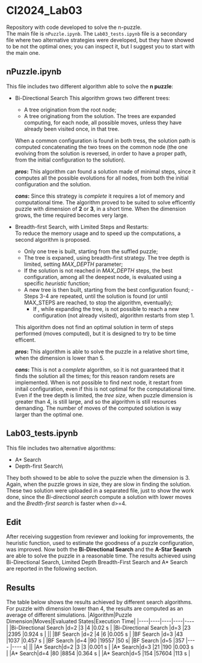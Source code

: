 # CI2024_Lab03
Repository with code developed to solve the n-puzzle.\
The main file is `nPuzzle.ipynb`. The `Lab03_tests.ipynb` file is a secondary file where two alternative strategies were developed, but they have showed to be not the optimal ones; you can inspect it, but I suggest you to start with the main one.

## nPuzzle.ipynb
This file includes two different algorithm able to solve the **n puzzle**:
- Bi-Directional Search
  This algorithm grows two different trees:
  - A tree origination from the root node;
  - A tree originationg from the solution.
  The trees are expanded computing, for each node, all possible moves,
  unless they have already been visited once, in that tree.

  When a common configuration is found in both tress, the solution path is computed 
  concatenating the two trees on the common node (the one evolving from the solution is reversed,    in order to have a proper path, from the initial configuration to the solution).

  **_pros_:** This algorithm can found a solution made of minimal steps, since it computes all the  possible evolutions for all nodes, from both the initial configuration and the solution.

   **_cons_:** Since this strategy is *complete* it requires a lot of memory and computational time. The algorithm proved to be suited to solve efficently puzzle with dimension of **2** or **3**, in a short time. When the dimension grows, the time required becomes very large.
  
- Breadth-first Search, with Limited Steps and Restarts:\
  To reduce the memory usage and to speed up the computations, a second algorithm is proposed.
  - Only one tree is built, starting from the suffled puzzle;
  - The tree is expaned, using breadth-first strategy. The tree depth is limited, setting *MAX_DEPTH* parameter;
  - If the solution is not reached in *MAX_DEPTH* steps, the best configuration, among all the deepest node, is evaluated using a specific *heuristic* function;
  - A new tree is then built, starting from the best configuration found;
  -Steps 3-4 are repeated, until the solution is found (or until MAX_STEPS are reached, to stop the algorithm, eventually);
    - If , while expanding the tree, is not possible to reach a new configuration (not already visited), algorithm restarts from step 1.
    
  This algorithm does not find an optimal solution in term of steps performed (moves computed), but it is designed to try to be time efficent.

  **_pros_:** This algorithm is able to solve the puzzle in a relative short time, when the dimension is lower than 5.

  **_cons_:** This is not a *complete* algorithm, so it is not guaranteed that it finds the solution all the times; for this reason random resets are implemented. When is not possible to find next node, it restart from initail configuration, even if this is not optimal for the computational time.
  Even if the tree depth is limited, the *tree size*, when puzzle dimension is greater than 4,
  is still large, and so the algorithm is still resources demanding.
  The number of moves of the computed solution is way larger than the optimal one.

## Lab03_tests.ipynb
This file includes two alternative algorithms:
- A* Search
- Depth-first Search\

They both showed to be able to solve the puzzle when the dimension is 3. Again, when the puzzle grows in size, they are slow in finding the solution.
These two solution were uploaded in a separated file, just to show the work done, since the *Bi-directional search* compute a solution with lower moves and the *Bredth-first search* is faster when d>=4.
## Edit
After receiving suggestion from reviewer and looking for improvements, the heuristic function, used to estimate the goodness of a puzzle configuration, was improved. Now both the **Bi-Directional Search** and the **A-Star Search** are able to solve the puzzle in a reasonable time. The results achieved using Bi-Directional Search, Limited Depth Breadth-First Search and A* Search are reported in the following section. 

## Results
The table below shows the results achieved by different search algorithms. 
For puzzle with dimension lower than 4, the results are computed as an average of different simulations.
|Algorithm|Puzzle Dimension|Moves|Evaluated States|Execution Time|
|----|----|----|----|----|
|Bi-Directional Search   |d=2 |3 |4 |0.02 s |
|Bi-Directional Search   |d=3 |23  |2395   |0.924 s |
||
|BF Search   |d=2  |4 |6   |0.005 s |
|BF Search   |d=3  |43 |1037   |0.457 s |
|BF Search   |d=4 |90 |19557 |50 s|
|BF Search   |d=5  |357  |----   |---- s|
||
|A* Search|d=2  |3  |3  |0.001 s |
|A* Search|d=3  |21  |190   |0.003 s |
|A* Search|d=4  |80  |8854   |0.364 s |
|A* Search|d=5  |154  |57604   |113 s |
